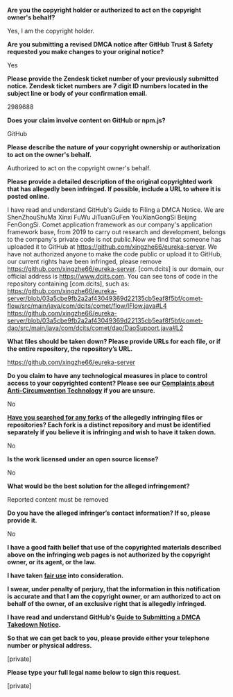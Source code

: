 **Are you the copyright holder or authorized to act on the copyright owner's behalf?**

Yes, I am the copyright holder.

**Are you submitting a revised DMCA notice after GitHub Trust & Safety requested you make changes to your original notice?**

Yes

**Please provide the Zendesk ticket number of your previously submitted notice. Zendesk ticket numbers are 7 digit ID numbers located in the subject line or body of your confirmation email.**

2989688

**Does your claim involve content on GitHub or npm.js?**

GitHub

**Please describe the nature of your copyright ownership or authorization to act on the owner's behalf.**

Authorized to act on the copyright owner's behalf.

**Please provide a detailed description of the original copyrighted work that has allegedly been infringed. If possible, include a URL to where it is posted online.**

I have read and understand GitHub's Guide to Filing a DMCA Notice.
We are ShenZhouShuMa Xinxi FuWu JiTuanGuFen YouXianGongSi Beijing FenGongSi. Comet application framework as our company's application framework base, from 2019 to carry out research and development, belongs to the company's private code is not public.Now we find that someone has uploaded it to GitHub at https://github.com/xingzhe66/eureka-server. We have not authorized anyone to make the code public or upload it to GitHub, our current rights have been infringed, please remove https://github.com/xingzhe66/eureka-server.
[com.dcits] is our domain, our official address is https://www.dcits.com. You can see tons of code in the repository containing [com.dcits], such as:  
https://github.com/xingzhe66/eureka-server/blob/03a5cbe9fb2a2af43049369d22135cb5eaf8f5bf/comet-flow/src/main/java/com/dcits/comet/flow/IFlow.java#L4  
https://github.com/xingzhe66/eureka-server/blob/03a5cbe9fb2a2af43049369d22135cb5eaf8f5bf/comet-dao/src/main/java/com/dcits/comet/dao/DaoSupport.java#L2

**What files should be taken down? Please provide URLs for each file, or if the entire repository, the repository’s URL.**

https://github.com/xingzhe66/eureka-server

**Do you claim to have any technological measures in place to control access to your copyrighted content? Please see our <a href="https://docs.github.com/articles/guide-to-submitting-a-dmca-takedown-notice#complaints-about-anti-circumvention-technology">Complaints about Anti-Circumvention Technology</a> if you are unsure.**

No

**<a href="https://docs.github.com/articles/dmca-takedown-policy#b-what-about-forks-or-whats-a-fork">Have you searched for any forks</a> of the allegedly infringing files or repositories? Each fork is a distinct repository and must be identified separately if you believe it is infringing and wish to have it taken down.**

No

**Is the work licensed under an open source license?**

No

**What would be the best solution for the alleged infringement?**

Reported content must be removed

**Do you have the alleged infringer’s contact information? If so, please provide it.**

No

**I have a good faith belief that use of the copyrighted materials described above on the infringing web pages is not authorized by the copyright owner, or its agent, or the law.**

**I have taken <a href="https://www.lumendatabase.org/topics/22">fair use</a> into consideration.**

**I swear, under penalty of perjury, that the information in this notification is accurate and that I am the copyright owner, or am authorized to act on behalf of the owner, of an exclusive right that is allegedly infringed.**

**I have read and understand GitHub's <a href="https://docs.github.com/articles/guide-to-submitting-a-dmca-takedown-notice/">Guide to Submitting a DMCA Takedown Notice</a>.**

**So that we can get back to you, please provide either your telephone number or physical address.**

[private]

**Please type your full legal name below to sign this request.**

[private]
